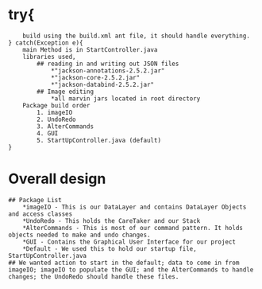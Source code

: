 # try{
		build using the build.xml ant file, it should handle everything.
	} catch(Exception e){
		main Method is in StartController.java
		libraries used, 
			## reading in and writing out JSON files
				*"jackson-annotations-2.5.2.jar"
		        *"jackson-core-2.5.2.jar"
		        *"jackson-databind-2.5.2.jar"
		    ## Image editing
		    	*all marvin jars located in root directory
		Package build order
			1. imageIO
			2. UndoRedo
			3. AlterCommands
			4. GUI
			5. StartUpController.java (default)
	}
# Overall design
	## Package List
		*imageIO - This is our DataLayer and contains DataLayer Objects and access classes
		*UndoRedo - This holds the CareTaker and our Stack
		*AlterCommands - This is most of our command pattern. It holds objects needed to make and undo changes.
		*GUI - Contains the Graphical User Interface for our project
		*Default - We used this to hold our startup file, StartUpController.java
	## We wanted action to start in the default; data to come in from imageIO; imageIO to populate the GUI; and the AlterCommands to handle changes; the UndoRedo should handle these files. 